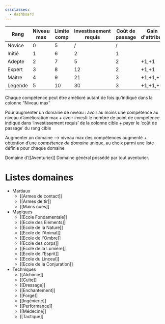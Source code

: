 ```yaml
---
cssclasses:
  - dashboard
---
```

| Rang    | Niveau max | Limite comp | Investissement requis | Coût de passage | Gain d'attribut |     |
| ------- | ---------- | ----------- | --------------------- | --------------- | --------------- | --- |
| Novice  | 0          | 5           | /                     | /               |                 |     |
| Initié  | 1          | 6           | 2                     | 1               |                 |     |
| Adepte  | 2          | 7           | 5                     | 2               | +1,+1           |     |
| Expert  | 3          | 8           | 12                    | 2               | +1,+1           |     |
| Maître  | 4          | 9           | 21                    | 3               | +1,+1,+1        |     |
| Légende | 5          | 10          | 30                    | 3               | +1,+1,+1        |     |

Chaque compétence peut être amélioré autant de fois qu’indiqué dans la colonne “Niveau max”

Pour augmenter un domaine de niveau : avoir au moins une compétence au niveau d’amélioration max + avoir investi le nombre de point de compétence indiqué dans ‘investissement requis’ de la colonne cible + payer le ‘coût de passage’ du rang cible

Augmenter un domaine —> niveau max des compétences augmenté + obtention d’une _compétence de domaine_ unique, au choix parmi une liste définie pour chaque domaine


Domaine d'[[Aventurier]]
Domaine général possédé par tout aventurier.
# Listes domaines
- Martiaux
	- [[Armes de contact]]
	- [[Armes de tir]]
	- [[Mains nues]]
- Magiques
	- [[Ecole Fondamentale]]
	- [[Ecole des Eléments]]
	- [[Ecole de la Nature]]
	- [[Ecole de l'Animal]]
	- [[Ecole de l'Ombre]]
	- [[Ecole des corps]]
	- [[Ecole de la Lumière]]
	- [[Ecole de l'Esprit]]
	- [[Ecole du Linceul]]
	- [[Ecole de la Conjuration]]
- Techniques
	- [[Alchimie]]
	- [[Culte]]
	- [[Dressage]]
	- [[Enchantement]]
	- [[Forge]]
	- [[Ingénierie]]
	- [[Performance]]
	- [[Médecine]]
	- [[Tactique]]
